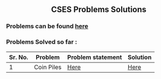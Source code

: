 ## <p align = 'center'>CSES Problems Solutions</p>

### Problems can be found [here](https://cses.fi/problemset/)

### Problems Solved so far :

| Sr. No. | Problem | Problem statement | Solution |
| --- | --- | --- | --- |
| 1 | Coin Piles | [Here](https://cses.fi/problemset/task/1754) | [Here]() |
